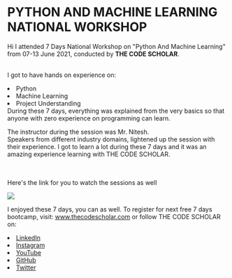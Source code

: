 # PYTHON AND MACHINE LEARNING NATIONAL WORKSHOP
Hi I attended 7 Days National Workshop on "Python And Machine Learning" from 07-13 June 2021, conducted by <b> THE CODE SCHOLAR</b>.

<br>I got to have hands on experience on:
<li>Python
<li>Machine Learning
<li>Project Understanding
<br>
During these 7 days, everything was explained from the very basics so that
anyone with zero experience on programming can learn.
  
The instructor during the session was Mr. Nitesh. 
<br>Speakers from different industry domains, lightened up the session with their experience. 
I got to learn a lot during these 7 days and it was an amazing experience learning with THE CODE SCHOLAR.<br>

<br><br>Here's the link for you to watch the sessions as well<br>
 
<a href="https://youtube.com/playlist?list=PL3Hnv9OFTJvUtiQZrEijBj7DH-Qru_pVm"> <img src="https://github.com/thecodescholar/tcs_data/blob/main/PYTHON%20AND%20MACHINE%20LEARNING.png"> </a>


I enjoyed these 7 days, you can as well. To register for next free 7 days bootcamp, visit:
<a href="http://www.thecodescholar.com"> www.thecodescholar.com </a>
or follow THE CODE SCHOLAR on:
<li><a href=
"https://linkedin.com/company/the-code-scholar">LinkedIn</a>
<li><a href=
"https://www.instagram.com/thecodescholar">Instagram</a>
<li><a href=
"https://youtube.com/channel/UCyG-UNr0u8rIb3Dxq2TAZ9A">YouTube</a>
<li><a href=
"https://github.com/thecodescholar">GitHub</a>
<li><a href=
"https://twitter.com/thecodescholar_">Twitter</a>

